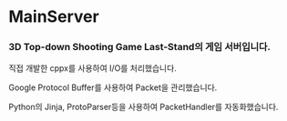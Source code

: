 # MainServer
 
### 3D Top-down Shooting Game Last-Stand의 게임 서버입니다.
직접 개발한 cppx를 사용하여 I/O를 처리했습니다.

Google Protocol Buffer를 사용하여 Packet을 관리했습니다.

Python의 Jinja, ProtoParser등을 사용하여 PacketHandler를 자동화했습니다.
